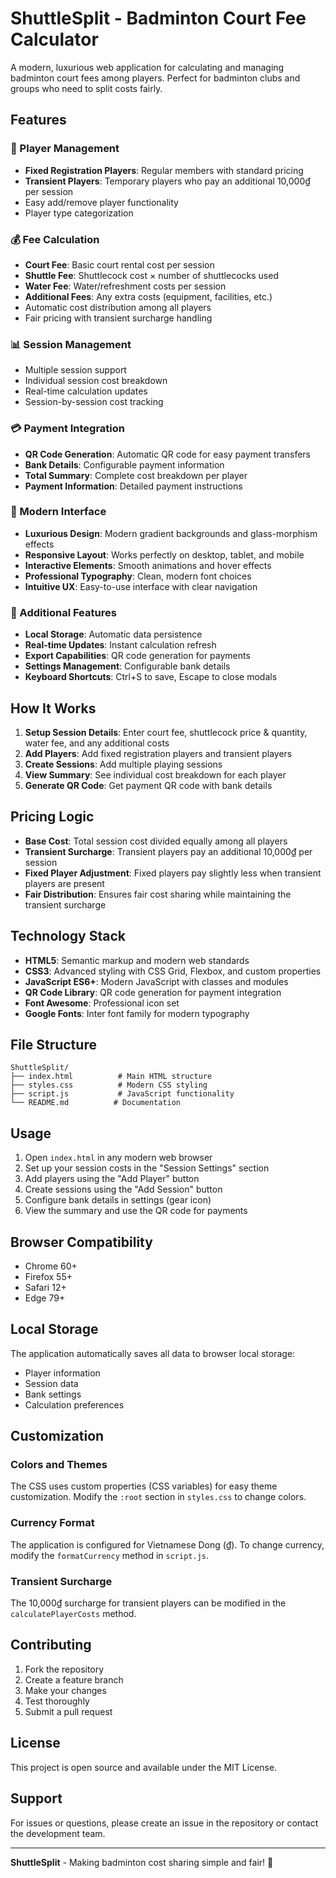 # ShuttleSplit - Badminton Court Fee Calculator

A modern, luxurious web application for calculating and managing badminton court fees among players. Perfect for badminton clubs and groups who need to split costs fairly.

## Features

### 🏸 Player Management
- **Fixed Registration Players**: Regular members with standard pricing
- **Transient Players**: Temporary players who pay an additional 10,000₫ per session
- Easy add/remove player functionality
- Player type categorization

### 💰 Fee Calculation
- **Court Fee**: Basic court rental cost per session
- **Shuttle Fee**: Shuttlecock cost × number of shuttlecocks used
- **Water Fee**: Water/refreshment costs per session
- **Additional Fees**: Any extra costs (equipment, facilities, etc.)
- Automatic cost distribution among all players
- Fair pricing with transient surcharge handling

### 📊 Session Management
- Multiple session support
- Individual session cost breakdown
- Real-time calculation updates
- Session-by-session cost tracking

### 💳 Payment Integration
- **QR Code Generation**: Automatic QR code for easy payment transfers
- **Bank Details**: Configurable payment information
- **Total Summary**: Complete cost breakdown per player
- **Payment Information**: Detailed payment instructions

### 🎨 Modern Interface
- **Luxurious Design**: Modern gradient backgrounds and glass-morphism effects
- **Responsive Layout**: Works perfectly on desktop, tablet, and mobile
- **Interactive Elements**: Smooth animations and hover effects
- **Professional Typography**: Clean, modern font choices
- **Intuitive UX**: Easy-to-use interface with clear navigation

### 🔧 Additional Features
- **Local Storage**: Automatic data persistence
- **Real-time Updates**: Instant calculation refresh
- **Export Capabilities**: QR code generation for payments
- **Settings Management**: Configurable bank details
- **Keyboard Shortcuts**: Ctrl+S to save, Escape to close modals

## How It Works

1. **Setup Session Details**: Enter court fee, shuttlecock price & quantity, water fee, and any additional costs
2. **Add Players**: Add fixed registration players and transient players
3. **Create Sessions**: Add multiple playing sessions
4. **View Summary**: See individual cost breakdown for each player
5. **Generate QR Code**: Get payment QR code with bank details

## Pricing Logic

- **Base Cost**: Total session cost divided equally among all players
- **Transient Surcharge**: Transient players pay an additional 10,000₫ per session
- **Fixed Player Adjustment**: Fixed players pay slightly less when transient players are present
- **Fair Distribution**: Ensures fair cost sharing while maintaining the transient surcharge

## Technology Stack

- **HTML5**: Semantic markup and modern web standards
- **CSS3**: Advanced styling with CSS Grid, Flexbox, and custom properties
- **JavaScript ES6+**: Modern JavaScript with classes and modules
- **QR Code Library**: QR code generation for payment integration
- **Font Awesome**: Professional icon set
- **Google Fonts**: Inter font family for modern typography

## File Structure

```
ShuttleSplit/
├── index.html          # Main HTML structure
├── styles.css          # Modern CSS styling
├── script.js           # JavaScript functionality
└── README.md          # Documentation
```

## Usage

1. Open `index.html` in any modern web browser
2. Set up your session costs in the "Session Settings" section
3. Add players using the "Add Player" button
4. Create sessions using the "Add Session" button
5. Configure bank details in settings (gear icon)
6. View the summary and use the QR code for payments

## Browser Compatibility

- Chrome 60+
- Firefox 55+
- Safari 12+
- Edge 79+

## Local Storage

The application automatically saves all data to browser local storage:
- Player information
- Session data
- Bank settings
- Calculation preferences

## Customization

### Colors and Themes
The CSS uses custom properties (CSS variables) for easy theme customization. Modify the `:root` section in `styles.css` to change colors.

### Currency Format
The application is configured for Vietnamese Dong (₫). To change currency, modify the `formatCurrency` method in `script.js`.

### Transient Surcharge
The 10,000₫ surcharge for transient players can be modified in the `calculatePlayerCosts` method.

## Contributing

1. Fork the repository
2. Create a feature branch
3. Make your changes
4. Test thoroughly
5. Submit a pull request

## License

This project is open source and available under the MIT License.

## Support

For issues or questions, please create an issue in the repository or contact the development team.

---

**ShuttleSplit** - Making badminton cost sharing simple and fair! 🏸